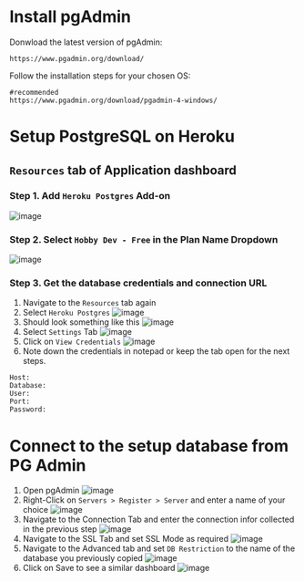 # Install pgAdmin
Donwload the latest version of pgAdmin: <br>
```
https://www.pgadmin.org/download/
```
Follow the installation steps for your chosen OS:
```
#recommended
https://www.pgadmin.org/download/pgadmin-4-windows/
```

# Setup PostgreSQL on Heroku
## ```Resources``` tab of Application dashboard
### Step 1. Add ```Heroku Postgres``` Add-on
![image](https://user-images.githubusercontent.com/5201843/161617611-4373bdf5-5c82-4229-aff5-e0ca433a1b5c.png)
### Step 2. Select ```Hobby Dev - Free``` in the Plan Name Dropdown
![image](https://user-images.githubusercontent.com/5201843/161618119-b21c6537-925d-42f0-bb38-29687496e54d.png)
### Step 3. Get the database credentials and connection URL
1. Navigate to the ```Resources``` tab again
2. Select ```Heroku Postgres```
![image](https://user-images.githubusercontent.com/5201843/161618354-33c31ae6-8f7b-4fe2-bc12-d905bf6eaca1.png)
3. Should look something like this
![image](https://user-images.githubusercontent.com/5201843/161618430-35a14c43-e263-4220-81a4-56eb1f41360a.png)
4. Select ```Settings``` Tab
![image](https://user-images.githubusercontent.com/5201843/161618528-efbbbe5a-bb22-4c54-9704-b37afc7d408a.png)
5. Click on ```View Credentials```
![image](https://user-images.githubusercontent.com/5201843/161618593-e0b8bedd-9c3e-4088-920f-5565b396462e.png)
6. Note down the credentials in notepad or keep the tab open for the next steps.
```
Host:
Database:
User:
Port:
Password:
```
# Connect to the setup database from PG Admin
1. Open pgAdmin
![image](https://user-images.githubusercontent.com/5201843/161619682-f42bf13f-937f-4f43-af10-f860ff390248.png)
2. Right-Click on ```Servers > Register > Server``` and enter a name of your choice
![image](https://user-images.githubusercontent.com/5201843/161620151-66c1ad8e-0024-4dc5-be1e-0e66c7be4f1b.png)
3. Navigate to the Connection Tab and enter the connection infor collected in the previous step
![image](https://user-images.githubusercontent.com/5201843/161620821-56942c74-afbb-4110-a7ef-ab2a731586fc.png)
4. Navigate to the SSL Tab and set SSL Mode as required
![image](https://user-images.githubusercontent.com/5201843/161620922-56f8a718-563c-400b-b464-e7c95ba0e8db.png)
5. Navigate to the Advanced tab and set ```DB Restriction``` to the name of the database you previously copied
![image](https://user-images.githubusercontent.com/5201843/161622391-cf955e75-3bf9-4398-8372-015314ad701b.png)
7. Click on Save to see a similar dashboard
![image](https://user-images.githubusercontent.com/5201843/161621214-ef2925ea-4e27-4517-8620-eaa2ff5179ad.png)
